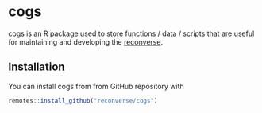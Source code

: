 
<!-- README.md is generated from README.Rmd. Please edit that file -->

# cogs

<!-- badges: start -->

<!-- badges: end -->

cogs is an [R](https://www.r-project.org/) package used to store
functions / data / scripts that are useful for maintaining and
developing the [reconverse](https://www.reconverse.org).

## Installation

You can install cogs from from GitHub repository with

``` r
remotes::install_github("reconverse/cogs")
```
